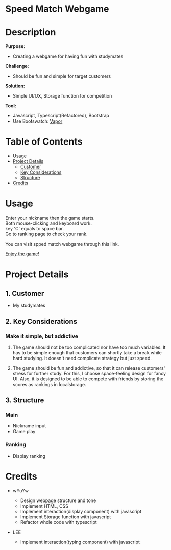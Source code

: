 # Speed Match Webgame

# Description

**Purpose:** 

- Creating a webgame for having fun with studymates

**Challenge:** 

- Should be fun and simple for target customers

**Solution:** 

- Simple UI/UX, Storage function for competition

**Tool:** 

- Javascript, Typescript(Refactored), Bootstrap
- Use Bootswatch: [Vapor](https://bootswatch.com/vapor/?)

# ****Table of Contents****

- [Usage](#usage)
- [Project Details](#project-details)
    - [Customer](#1-customer)
    - [Key Considerations](#2-key-considerations)
    - [Structure](#3-structure)
- [Credits](#credits)

# ****Usage****

Enter your nickname then the game starts.  
Both mouse-clicking and keyboard work.  
key 'C' equals to space bar.  
Go to ranking page to check your rank.

You can visit spped match webgame through this link.

[Enjoy the game!](https://speed-match.netlify.app/)

# Project Details

## 1. Customer

- My studymates

## 2. Key Considerations

### Make it simple, but addictive

1. The game should not be too complicated nor have too much variables. It has to be simple enough that customers can shortly take a break while hard studying. It doesn't need complicate strategy but just speed.

2. The game should be fun and addictive, so that it can release customers' stress for further study. For this, I choose space-feeling design for fancy UI. Also, it is designed to be able to compete with friends by storing the scores as rankings in localstorage.

## 3. Structure

### Main

- Nickname input
- Game play

### Ranking

- Display ranking

# ****Credits****

- wYuYw
  - Design webpage structure and tone
  - Implement HTML, CSS
  - Implement interaction(display component) with javascript
  - Implement Storage function with javascript
  - Refactor whole code with typescript

- LEE
  - Implement interaction(typing component) with javascript